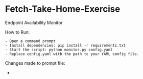 # Fetch-Take-Home-Exercise

Endpoint Availability Monitor

How to Run: 

    - Open a command prompt
    - Install dependencies: pip install -r requirements.txt
    - Start the script: python monitor.py config.yaml
    - Replace config.yaml with the path to your YAML config file.

Changes made to prompt file:  

  - 

